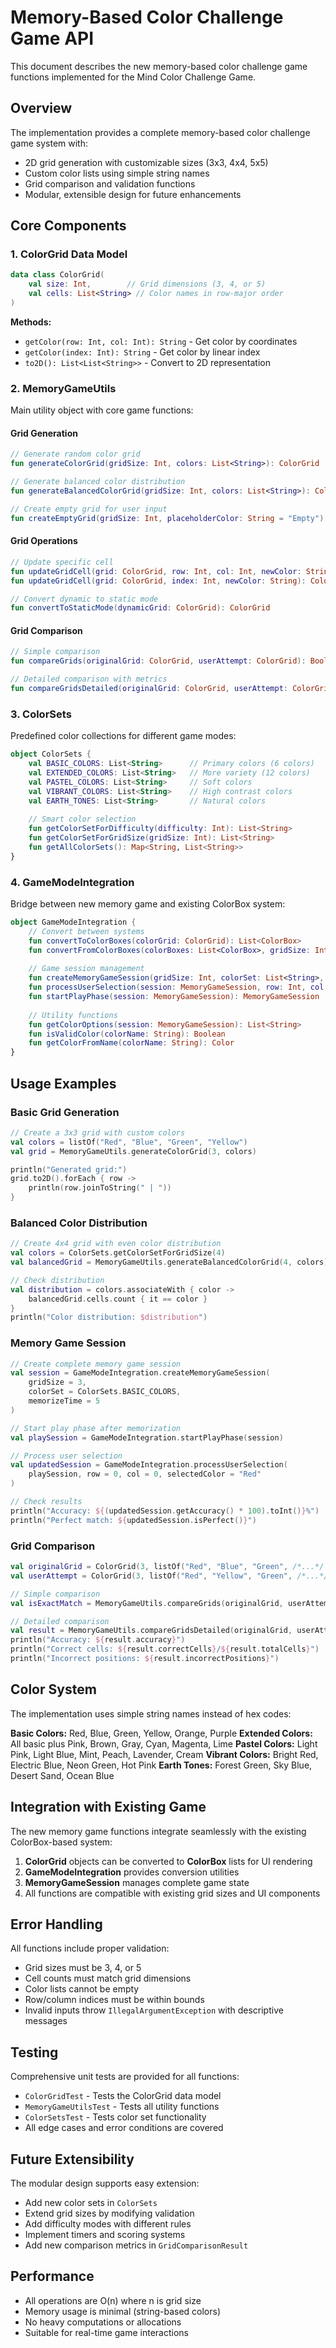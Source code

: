# Memory-Based Color Challenge Game API

This document describes the new memory-based color challenge game functions implemented for the Mind Color Challenge Game.

## Overview

The implementation provides a complete memory-based color challenge game system with:
- 2D grid generation with customizable sizes (3x3, 4x4, 5x5)
- Custom color lists using simple string names
- Grid comparison and validation functions
- Modular, extensible design for future enhancements

## Core Components

### 1. ColorGrid Data Model

```kotlin
data class ColorGrid(
    val size: Int,        // Grid dimensions (3, 4, or 5)
    val cells: List<String> // Color names in row-major order
)
```

**Methods:**
- `getColor(row: Int, col: Int): String` - Get color by coordinates
- `getColor(index: Int): String` - Get color by linear index
- `to2D(): List<List<String>>` - Convert to 2D representation

### 2. MemoryGameUtils

Main utility object with core game functions:

#### Grid Generation
```kotlin
// Generate random color grid
fun generateColorGrid(gridSize: Int, colors: List<String>): ColorGrid

// Generate balanced color distribution
fun generateBalancedColorGrid(gridSize: Int, colors: List<String>): ColorGrid

// Create empty grid for user input
fun createEmptyGrid(gridSize: Int, placeholderColor: String = "Empty"): ColorGrid
```

#### Grid Operations
```kotlin
// Update specific cell
fun updateGridCell(grid: ColorGrid, row: Int, col: Int, newColor: String): ColorGrid
fun updateGridCell(grid: ColorGrid, index: Int, newColor: String): ColorGrid

// Convert dynamic to static mode
fun convertToStaticMode(dynamicGrid: ColorGrid): ColorGrid
```

#### Grid Comparison
```kotlin
// Simple comparison
fun compareGrids(originalGrid: ColorGrid, userAttempt: ColorGrid): Boolean

// Detailed comparison with metrics
fun compareGridsDetailed(originalGrid: ColorGrid, userAttempt: ColorGrid): GridComparisonResult
```

### 3. ColorSets

Predefined color collections for different game modes:

```kotlin
object ColorSets {
    val BASIC_COLORS: List<String>      // Primary colors (6 colors)
    val EXTENDED_COLORS: List<String>   // More variety (12 colors)
    val PASTEL_COLORS: List<String>     // Soft colors
    val VIBRANT_COLORS: List<String>    // High contrast colors
    val EARTH_TONES: List<String>       // Natural colors
    
    // Smart color selection
    fun getColorSetForDifficulty(difficulty: Int): List<String>
    fun getColorSetForGridSize(gridSize: Int): List<String>
    fun getAllColorSets(): Map<String, List<String>>
}
```

### 4. GameModeIntegration

Bridge between new memory game and existing ColorBox system:

```kotlin
object GameModeIntegration {
    // Convert between systems
    fun convertToColorBoxes(colorGrid: ColorGrid): List<ColorBox>
    fun convertFromColorBoxes(colorBoxes: List<ColorBox>, gridSize: Int): ColorGrid
    
    // Game session management
    fun createMemoryGameSession(gridSize: Int, colorSet: List<String>, memorizeTime: Int): MemoryGameSession
    fun processUserSelection(session: MemoryGameSession, row: Int, col: Int, selectedColor: String): MemoryGameSession
    fun startPlayPhase(session: MemoryGameSession): MemoryGameSession
    
    // Utility functions
    fun getColorOptions(session: MemoryGameSession): List<String>
    fun isValidColor(colorName: String): Boolean
    fun getColorFromName(colorName: String): Color
}
```

## Usage Examples

### Basic Grid Generation

```kotlin
// Create a 3x3 grid with custom colors
val colors = listOf("Red", "Blue", "Green", "Yellow")
val grid = MemoryGameUtils.generateColorGrid(3, colors)

println("Generated grid:")
grid.to2D().forEach { row ->
    println(row.joinToString(" | "))
}
```

### Balanced Color Distribution

```kotlin
// Create 4x4 grid with even color distribution
val colors = ColorSets.getColorSetForGridSize(4)
val balancedGrid = MemoryGameUtils.generateBalancedColorGrid(4, colors)

// Check distribution
val distribution = colors.associateWith { color ->
    balancedGrid.cells.count { it == color }
}
println("Color distribution: $distribution")
```

### Memory Game Session

```kotlin
// Create complete memory game session
val session = GameModeIntegration.createMemoryGameSession(
    gridSize = 3,
    colorSet = ColorSets.BASIC_COLORS,
    memorizeTime = 5
)

// Start play phase after memorization
val playSession = GameModeIntegration.startPlayPhase(session)

// Process user selection
val updatedSession = GameModeIntegration.processUserSelection(
    playSession, row = 0, col = 0, selectedColor = "Red"
)

// Check results
println("Accuracy: ${(updatedSession.getAccuracy() * 100).toInt()}%")
println("Perfect match: ${updatedSession.isPerfect()}")
```

### Grid Comparison

```kotlin
val originalGrid = ColorGrid(3, listOf("Red", "Blue", "Green", /*...*/ ))
val userAttempt = ColorGrid(3, listOf("Red", "Yellow", "Green", /*...*/ ))

// Simple comparison
val isExactMatch = MemoryGameUtils.compareGrids(originalGrid, userAttempt)

// Detailed comparison
val result = MemoryGameUtils.compareGridsDetailed(originalGrid, userAttempt)
println("Accuracy: ${result.accuracy}")
println("Correct cells: ${result.correctCells}/${result.totalCells}")
println("Incorrect positions: ${result.incorrectPositions}")
```

## Color System

The implementation uses simple string names instead of hex codes:

**Basic Colors:** Red, Blue, Green, Yellow, Orange, Purple
**Extended Colors:** All basic plus Pink, Brown, Gray, Cyan, Magenta, Lime
**Pastel Colors:** Light Pink, Light Blue, Mint, Peach, Lavender, Cream
**Vibrant Colors:** Bright Red, Electric Blue, Neon Green, Hot Pink
**Earth Tones:** Forest Green, Sky Blue, Desert Sand, Ocean Blue

## Integration with Existing Game

The new memory game functions integrate seamlessly with the existing ColorBox-based system:

1. **ColorGrid** objects can be converted to **ColorBox** lists for UI rendering
2. **GameModeIntegration** provides conversion utilities
3. **MemoryGameSession** manages complete game state
4. All functions are compatible with existing grid sizes and UI components

## Error Handling

All functions include proper validation:
- Grid sizes must be 3, 4, or 5
- Cell counts must match grid dimensions
- Color lists cannot be empty
- Row/column indices must be within bounds
- Invalid inputs throw `IllegalArgumentException` with descriptive messages

## Testing

Comprehensive unit tests are provided for all functions:
- `ColorGridTest` - Tests the ColorGrid data model
- `MemoryGameUtilsTest` - Tests all utility functions
- `ColorSetsTest` - Tests color set functionality
- All edge cases and error conditions are covered

## Future Extensibility

The modular design supports easy extension:
- Add new color sets in `ColorSets`
- Extend grid sizes by modifying validation
- Add difficulty modes with different rules
- Implement timers and scoring systems
- Add new comparison metrics in `GridComparisonResult`

## Performance

- All operations are O(n) where n is grid size
- Memory usage is minimal (string-based colors)
- No heavy computations or allocations
- Suitable for real-time game interactions